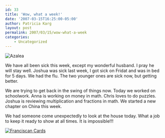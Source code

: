 ```yaml
---
id: 33
title: 'Wow, what a week!'
date: '2007-03-15T16:25:00-05:00'
author: Patricia Karg
layout: post
permalink: 2007/03/15/wow-what-a-week
categories:
    - Uncategorized
---
```

![Azalea](http://garden.kargs.net/wp-content/uploads/2013/04/cropped-IMAG8993.jpg)

We have all been sick this week, except my wonderful husband. I pray he will stay well. Joshua was sick last week, I got sick on Fridat and was in bed for 5 days. We had the flu. The two younger ones are sick now, but getting better.

We are trying to get back in the swing of things now. Today we worked on schoolwork. Anna is working on money in math. Chris loves to do puzzles. Joshua is reviewing multiplication and fractions in math. We started a new chapter on China this week.

We had someone come unexpectedly to look at the house today. What a job to keep it ready to show at all times. It is impossible!!!

[![Franciscan Cards](http://garden.kargs.net/wp-content/uploads/wave.gif)](http://franciscancards.com/)

